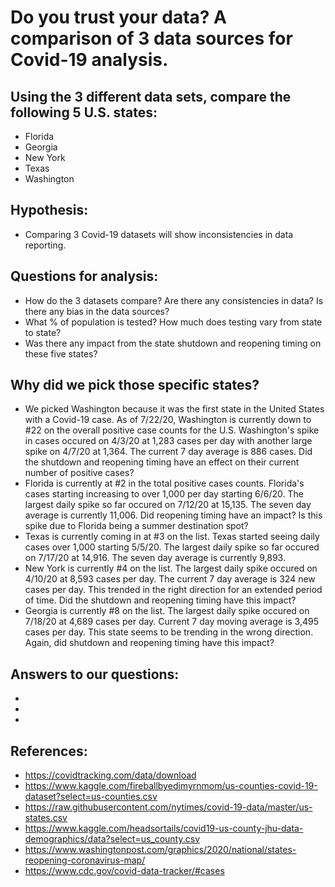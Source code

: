 # Do you trust your data?  A comparison of 3 data sources for Covid-19 analysis.

## Using the 3 different data sets, compare the following 5 U.S. states:
* Florida
* Georgia
* New York
* Texas
* Washington 

## Hypothesis:
* Comparing 3 Covid-19 datasets will show inconsistencies in data reporting.

## Questions for analysis:
* How do the 3 datasets compare?  Are there any consistencies in data?  Is there any bias in the data sources?
* What % of population is tested?  How much does testing vary from state to state?
* Was there any impact from the state shutdown and reopening timing on these five states?

## Why did we pick those specific states?
*  We picked Washington because it was the first state in the United States with a Covid-19 case.  As of 7/22/20, Washington is currently down to #22 on the overall positive case counts for the U.S.  Washington's spike in cases occured on 4/3/20 at 1,283 cases per day with another large spike on 4/7/20 at 1,364. The current 7 day average is 886 cases.  Did the shutdown and reopening timing have an effect on their current number of positive cases? 
* Florida is currently at #2 in the total positive cases counts. Florida's cases starting increasing to over 1,000 per day starting 6/6/20.  The largest daily spike so far occured on 7/12/20 at 15,135.  The seven day average is currently 11,006.  Did reopening timing have an impact?  Is this spike due to Florida being a summer destination spot?
* Texas is currently coming in at #3 on the list.  Texas started seeing daily cases over 1,000 starting 5/5/20.  The largest daily spike so far occured on 7/17/20 at 14,916.  The seven day average is currently 9,893.
* New York is currently #4 on the list.  The largest daily spike occured on 4/10/20 at 8,593 cases per day.  The current 7 day average is 324 new cases per day.  This trended in the right direction for an extended period of time.  Did the shutdown and reopening timing have this impact?
* Georgia is currently #8 on the list.  The largest daily spike occured on 7/18/20 at 4,689 cases per day.  Current 7 day moving average is 3,495 cases per day.  This state seems to be trending in the wrong direction.  Again, did shutdown and reopening timing have this impact?

## Answers to our questions:
*  
*
*


## References:
* https://covidtracking.com/data/download
* https://www.kaggle.com/fireballbyedimyrnmom/us-counties-covid-19-dataset?select=us-counties.csv
* https://raw.githubusercontent.com/nytimes/covid-19-data/master/us-states.csv
* https://www.kaggle.com/headsortails/covid19-us-county-jhu-data-demographics/data?select=us_county.csv
* https://www.washingtonpost.com/graphics/2020/national/states-reopening-coronavirus-map/
* https://www.cdc.gov/covid-data-tracker/#cases




